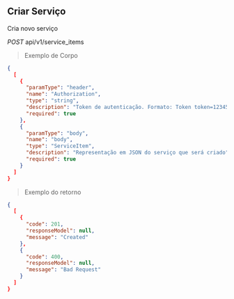 ## Criar Serviço

Cria novo serviço

<div class="api-endpoint">
  <div class="endpoint-data">
    <i class="label label-get">POST</i>
      api/v1/service_items
  </div>
</div>


> Exemplo de Corpo

```json
{
  [
    {
      "paramType": "header",
      "name": "Authorization",
      "type": "string",
      "description": "Token de autenticação. Formato: Token token=123456",
      "required": true
    },
    {
      "paramType": "body",
      "name": "body",
      "type": "ServiceItem",
      "description": "Representação em JSON do serviço que será criado",
      "required": true
    }
  ]
}
```

> Exemplo do retorno

```json
{
  [
    {
      "code": 201,
      "responseModel": null,
      "message": "Created"
    },
    {
      "code": 400,
      "responseModel": null,
      "message": "Bad Request"
    }
  ]
}
```